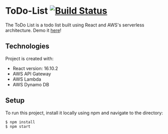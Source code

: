 
# ToDo-List [![Build Status](https://api.travis-ci.com/mekhalajoshi/CICD.svg?branch=master)](https://travis-ci.com/github/mekhalajoshi/CICD/builds)

The ToDo List is a todo list built using React and AWS's serverless architecture. Demo it <a href="https://mekhalajoshi.github.io/Todo-List" target="_blank">here</a>!

## Technologies
Project is created with:
* React version: 16.10.2
* AWS API Gateway
* AWS Lambda
* AWS Dynamo DB

## Setup
To run this project, install it locally using npm and navigate to the directory:

```
$ npm install
$ npm start
```
